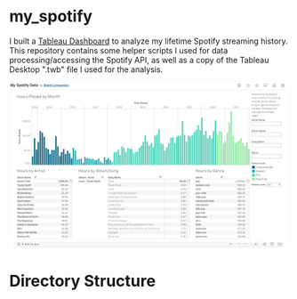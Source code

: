 # my_spotify
I built a [Tableau Dashboard](https://public.tableau.com/views/MySpotifyData_17066362308130/Dashboard12?:language=en-US&:display_count=n&:origin=viz_share_link) to analyze my lifetime Spotify streaming history. This repository contains some helper scripts I used for data processing/accessing the Spotify API, as well as a copy of the Tableau Desktop ".twb" file I used for the analysis.

![My Spotify Dashboard](./docs/images/Dashboard.png)

# Directory Structure

